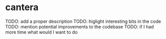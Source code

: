 # cantera

TODO: add a proper description
TODO: higlight interesting bits in the code
TODO: mention potential improvements to the codebase
TODO: if I had more time what would I want to do

